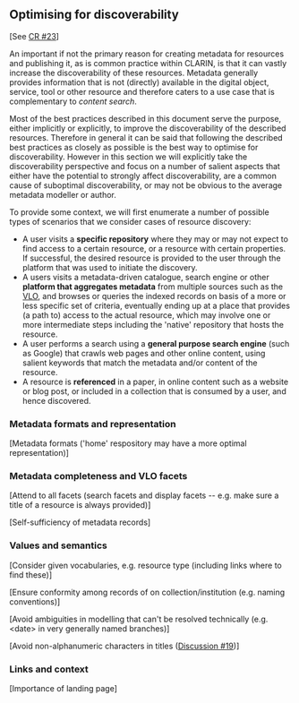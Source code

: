 ## Optimising for discoverability

\[See [CR \#23](https://www.gitbook.com/book/cmdi-taskforce/cmdi-best-practices/changes/23)\]

An important if not the primary reason for creating metadata for resources and publishing it, as is common practice within CLARIN, is that it can vastly increase the discoverability of these resources. Metadata generally provides information that is not \(directly\) available in the digital object, service, tool or other resource and therefore caters to a use case that is complementary to _content search_.

Most of the best practices described in this document serve the purpose, either implicitly or explicitly, to improve the discoverability of the described resources. Therefore in general it can be said that following the described best practices as closely as possible is the best way to optimise for discoverability. However in this section we will explicitly take the discoverability perspective and focus on a number of salient aspects that either have the potential to strongly affect discoverability, are a common cause of suboptimal discoverability, or may not be obvious to the average metadata modeller or author.

To provide some context, we will first enumerate a number of possible types of scenarios that we consider cases of resource discovery:

* A user visits a **specific repository** where they may or may not expect to find access to a certain resource, or a resource with certain properties. If successful, the desired resource is provided to the user through the platform that was used to initiate the discovery.
* A users visits a metadata-driven catalogue, search engine or other **platform that aggregates metadata** from multiple sources such as the [VLO](https://www.clarin.eu/vlo), and browses or queries the indexed records on basis of a more or less specific set of criteria, eventually ending up at a place that provides \(a path to\) access to the actual resource, which may involve one or more intermediate steps including the 'native' repository that hosts the resource.
* A user performs a search using a **general purpose search engine** \(such as Google\) that crawls web pages and other online content, using salient keywords that match the metadata and/or content of the resource.
* A resource is **referenced** in a paper, in online content such as a website or blog post, or included in a collection that is consumed by a user, and hence discovered.

### Metadata formats and representation

\[Metadata formats \('home' respository may have a more optimal representation\)\]

### Metadata completeness and VLO facets

\[Attend to all facets \(search facets and display facets -- e.g. make sure a title of a resource is always provided\)\]

\[Self-sufficiency of metadata records\]

### Values and semantics

\[Consider given vocabularies, e.g. resource type \(including links where to find these\)\]

\[Ensure conformity among records of on collection/institution \(e.g. naming conventions\)\]

\[Avoid ambiguities in modelling that can't be resolved technically \(e.g. &lt;date&gt; in very generally named branches\)\]

\[Avoid non-alphanumeric characters in titles \([Discussion \#19](https://www.gitbook.com/book/cmdi-taskforce/cmdi-best-practices/discussions/19)\)\]

### Links and context

\[Importance of landing page\]



